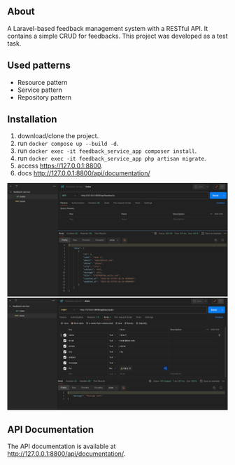 ## About

A Laravel-based feedback management system with a RESTful API. It contains a simple CRUD for feedbacks.
This project was developed as a test task.

## Used patterns

- Resource pattern
- Service pattern
- Repository pattern

## Installation

1. download/clone the project.
2. run `docker compose up --build -d`.
3. run `docker exec -it feedback_service_app composer install`.
4. run `docker exec -it feedback_service_app php artisan migrate`.
5. access https://127.0.0.1:8800.
6. docs http://127.0.0.1:8800/api/documentation/

![img_1.png](img_1.png)
![img.png](img.png)

## API Documentation

The API documentation is available at http://127.0.0.1:8800/api/documentation/.